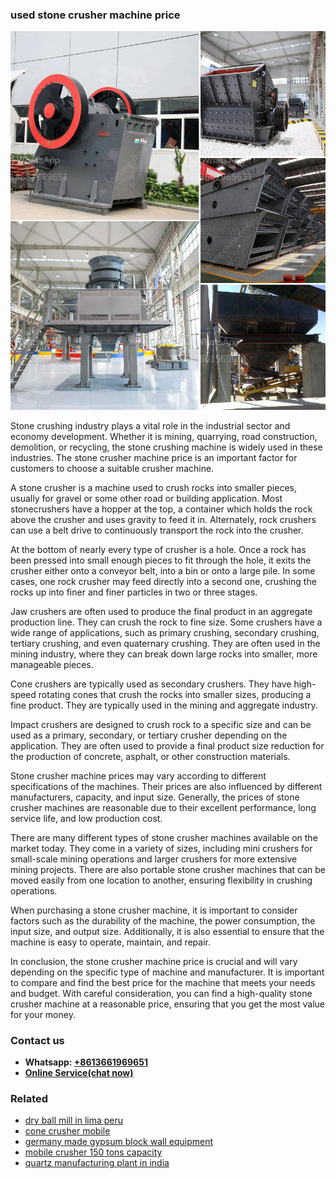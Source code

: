 <h3>used stone crusher machine price</h3><img src='1708666505.jpg' alt=''><p>Stone crushing industry plays a vital role in the industrial sector and economy development. Whether it is mining, quarrying, road construction, demolition, or recycling, the stone crushing machine is widely used in these industries. The stone crusher machine price is an important factor for customers to choose a suitable crusher machine.</p><p>A stone crusher is a machine used to crush rocks into smaller pieces, usually for gravel or some other road or building application. Most stonecrushers have a hopper at the top, a container which holds the rock above the crusher and uses gravity to feed it in. Alternately, rock crushers can use a belt drive to continuously transport the rock into the crusher.</p><p>At the bottom of nearly every type of crusher is a hole. Once a rock has been pressed into small enough pieces to fit through the hole, it exits the crusher either onto a conveyor belt, into a bin or onto a large pile. In some cases, one rock crusher may feed directly into a second one, crushing the rocks up into finer and finer particles in two or three stages.</p><p>Jaw crushers are often used to produce the final product in an aggregate production line. They can crush the rock to fine size. Some crushers have a wide range of applications, such as primary crushing, secondary crushing, tertiary crushing, and even quaternary crushing. They are often used in the mining industry, where they can break down large rocks into smaller, more manageable pieces.</p><p>Cone crushers are typically used as secondary crushers. They have high-speed rotating cones that crush the rocks into smaller sizes, producing a fine product. They are typically used in the mining and aggregate industry.</p><p>Impact crushers are designed to crush rock to a specific size and can be used as a primary, secondary, or tertiary crusher depending on the application. They are often used to provide a final product size reduction for the production of concrete, asphalt, or other construction materials.</p><p>Stone crusher machine prices may vary according to different specifications of the machines. Their prices are also influenced by different manufacturers, capacity, and input size. Generally, the prices of stone crusher machines are reasonable due to their excellent performance, long service life, and low production cost.</p><p>There are many different types of stone crusher machines available on the market today. They come in a variety of sizes, including mini crushers for small-scale mining operations and larger crushers for more extensive mining projects. There are also portable stone crusher machines that can be moved easily from one location to another, ensuring flexibility in crushing operations.</p><p>When purchasing a stone crusher machine, it is important to consider factors such as the durability of the machine, the power consumption, the input size, and output size. Additionally, it is also essential to ensure that the machine is easy to operate, maintain, and repair.</p><p>In conclusion, the stone crusher machine price is crucial and will vary depending on the specific type of machine and manufacturer. It is important to compare and find the best price for the machine that meets your needs and budget. With careful consideration, you can find a high-quality stone crusher machine at a reasonable price, ensuring that you get the most value for your money.</p><h3>Contact us</h3><ul><li><strong>Whatsapp:&nbsp;<a href="https://wa.me/8613661969651">+8613661969651</a></strong></li><li><a href="https://swt.shibang-china.com/?git&amp;zhl&amp;used stone crusher machine price"><strong>Online Service(chat now)</strong></a></li></ul><h3>Related</h3><ul><li><a href='dry ball mill in lima peru.md'>dry ball mill in lima peru</a></li><li><a href='cone crusher mobile.md'>cone crusher mobile</a></li><li><a href='germany made gypsum block wall equipment.md'>germany made gypsum block wall equipment</a></li><li><a href='mobile crusher 150 tons capacity.md'>mobile crusher 150 tons capacity</a></li><li><a href='quartz manufacturing plant in india.md'>quartz manufacturing plant in india</a></li></ul>